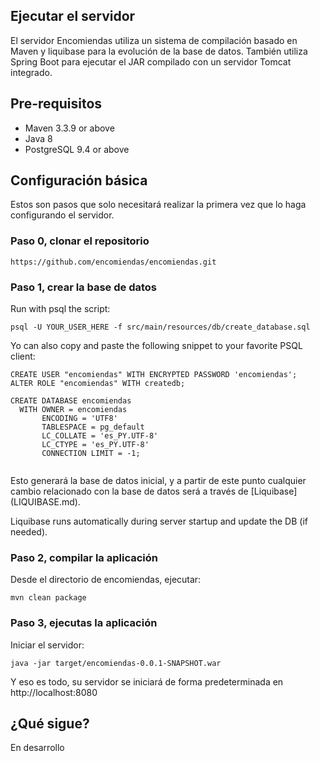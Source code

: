 ## Ejecutar el servidor 
El servidor Encomiendas utiliza un sistema de compilación basado en Maven y liquibase para la evolución de la base de datos. También utiliza Spring Boot para ejecutar el JAR compilado con un servidor Tomcat integrado.

## Pre-requisitos

* Maven 3.3.9 or above
* Java 8
* PostgreSQL 9.4 or above

## Configuración básica

Estos son pasos que solo necesitará realizar la primera vez que lo haga
configurando el servidor.

### Paso 0, clonar el repositorio

```shell
https://github.com/encomiendas/encomiendas.git
```
### Paso 1, crear la base de datos

Run with psql the script:

```shell
psql -U YOUR_USER_HERE -f src/main/resources/db/create_database.sql
```

Yo can also copy and paste the following snippet to your favorite PSQL client:

```
CREATE USER "encomiendas" WITH ENCRYPTED PASSWORD 'encomiendas';
ALTER ROLE "encomiendas" WITH createdb;

CREATE DATABASE encomiendas
  WITH OWNER = encomiendas
       ENCODING = 'UTF8'
       TABLESPACE = pg_default
       LC_COLLATE = 'es_PY.UTF-8'
       LC_CTYPE = 'es_PY.UTF-8'
       CONNECTION LIMIT = -1;
       
```

Esto generará la base de datos inicial, y a partir de este punto cualquier cambio relacionado con la base de datos será a través de [Liquibase] (LIQUIBASE.md).

Liquibase runs automatically during server startup and update the DB (if 
needed).

### Paso 2, compilar la aplicación

Desde el directorio de encomiendas, ejecutar:

```shell
mvn clean package
```

### Paso 3, ejecutas la aplicación

Iniciar el servidor:

```shell
java -jar target/encomiendas-0.0.1-SNAPSHOT.war
```

Y eso es todo, su servidor se iniciará de forma predeterminada en http://localhost:8080

## ¿Qué sigue?

En desarrollo

